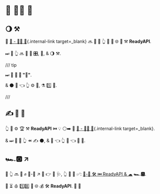 # 🏧 👩‍💻 🦮

## 🌖 ⚒

👑 [🔰 - 👩‍💻 🦮](../tutorial/index.md){.internal-link target=\_blank} 🔜 🥃 🤝 👆 🎫 🔘 🌐 👑 ⚒ **ReadyAPI**.

⏭ 📄 👆 🔜 👀 🎏 🎛, 📳, &amp; 🌖 ⚒.

/// tip

⏭ 📄 **🚫 🎯 "🏧"**.

&amp; ⚫️ 💪 👈 👆 ⚙️ 💼, ⚗ 1️⃣ 👫.

///

## ✍ 🔰 🥇

👆 💪 ⚙️ 🏆 ⚒ **ReadyAPI** ⏮️ 💡 ⚪️➡️ 👑 [🔰 - 👩‍💻 🦮](../tutorial/index.md){.internal-link target=\_blank}.

&amp; ⏭ 📄 🤔 👆 ⏪ ✍ ⚫️, &amp; 🤔 👈 👆 💭 👈 👑 💭.

## 🏎.🅾 ↗️

🚥 👆 🔜 💖 ✊ 🏧-🔰 ↗️ 🔗 👉 📄 🩺, 👆 💪 💚 ✅: <a href="https://testdriven.io/courses/tdd-readyapi/" class="external-link" target="_blank">💯-💾 🛠️ ⏮️ ReadyAPI &amp; ☁</a> **🏎.🅾**.

👫 ⏳ 🩸 1️⃣0️⃣ 💯 🌐 💰 🛠️ **ReadyAPI**. 👶 👶
